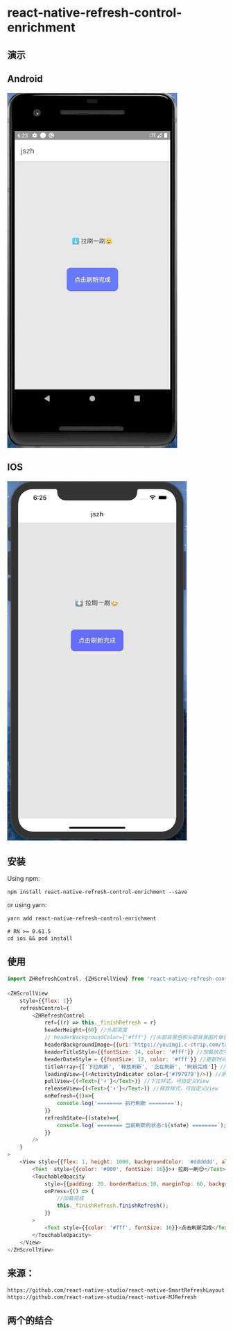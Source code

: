 # react-native-refresh-control-enrichment

## 演示

## Android
#### ![](https://github.com/gitSirzh/react-native-refresh-control-enrichment/blob/master/src/file/androidVideo.gif)

## IOS
#### ![](https://github.com/gitSirzh/react-native-refresh-control-enrichment/blob/master/src/file/iosVideo.gif)

## 安装

Using npm:

```shell
npm install react-native-refresh-control-enrichment --save
```

or using yarn:

```shell
yarn add react-native-refresh-control-enrichment
```
```
# RN >= 0.61.5
cd ios && pod install
```

## 使用
```javascript
import ZHRefreshControl, {ZHScrollView} from 'react-native-refresh-control-enrichment';

<ZHScrollView
    style={{flex: 1}}
    refreshControl={
        <ZHRefreshControl
            ref={(r) => this._finishRefresh = r}
            headerHeight={60} //头部高度
            // headerBackgroundColor={'#fff'} //头部背景色和头部背景图片单独使用，建议：尽量不要结合使用
            headerBackgroundImage={{uri:'https://youimg1.c-ctrip.com/target/100k0q000000gqxudED0D.jpg'}} //头部背景图片
            headerTitleStyle={{fontSize: 14, color: '#fff'}} //加载状态字体样式
            headerDateStyle = {{fontSize: 12, color: '#fff'}} //更新时间字体样式
            titleArray={['下拉刷新', '释放刷新', '正在刷新', '刷新完成']} //自定义提示状态，注：数量需要为四个
            loadingView={(<ActivityIndicator color={'#797979'}/>)} //刷新中样式
            pullView={(<Text>{'⬇️'}</Text>)} //下拉样式，可自定义View
            releaseView={(<Text>{'⬆️️️'}</Text>)} //释放样式，可自定义View
            onRefresh={()=>{
                console.log('======== 执行刷新 ========');
            }}
            refreshState={(state)=>{
                console.log(`======== 当前刷新的状态:${state} ========`);
            }}
        />
    }
>
    <View style={{flex: 1, height: 1000, backgroundColor: '#dddddd', alignItems: 'center', paddingTop: 300}}>
        <Text  style={{color: '#000', fontSize: 16}}>⬇️ 拉刷一刷😊</Text>
        <TouchableOpacity
            style={{padding: 20, borderRadius:10, marginTop: 60, backgroundColor:'#4240ff'}}
            onPress={() => {
                //加载完成
                this._finishRefresh.finishRefresh();
            }}
        >
            <Text style={{color: '#fff', fontSize: 16}}>点击刷新完成</Text>
        </TouchableOpacity>
    </View>
</ZHScrollView>
```
## 来源：
    https://github.com/react-native-studio/react-native-SmartRefreshLayout
    https://github.com/react-native-studio/react-native-MJRefresh
## 两个的结合
